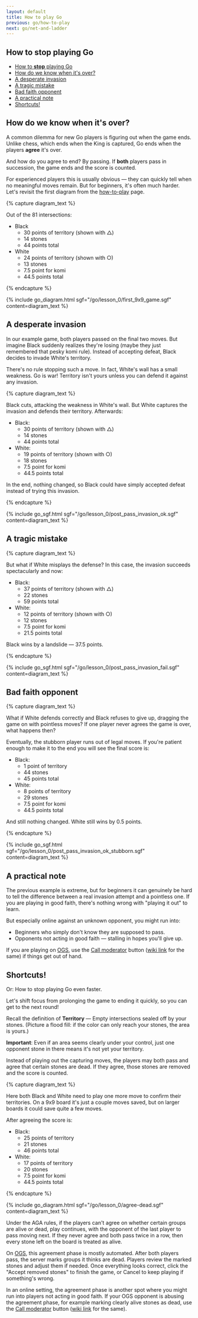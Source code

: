 ```yaml
---
layout: default
title: How to play Go
previous: go/how-to-play
next: go/net-and-ladder
---
```


<script type="text/javascript" src="/assets/wgo.js/wgo.min.js"></script>
<script type="text/javascript" src="/assets/wgo.js/wgo.player.min.js"></script>
<link rel="stylesheet" type="text/css" href="/assets/wgo.js/wgo.player.css" />
<script type="text/javascript" src="/assets/wgo.js/tsumego.js"></script>
<link rel="stylesheet" type="text/css" href="/assets/wgo.js/tsumego.css">
<link rel="stylesheet" type="text/css" href="/assets/css/wgo-custom.css" />

## How to **stop** playing Go

- [How to **stop** playing Go](#how-to-stop-playing-go)
- [How do we know when it's over?](#how-do-we-know-when-its-over)
- [A desperate invasion](#a-desperate-invasion)
- [A tragic mistake](#a-tragic-mistake)
- [Bad faith opponent](#bad-faith-opponent)
- [A practical note](#a-practical-note)
- [Shortcuts!](#shortcuts)

## How do we know when it's over?

A common dilemma for new Go players is figuring out when the game ends. Unlike chess, which ends when the King is captured, Go ends when the players **agree** it's over.

And how do you agree to end? By passing. If **both** players pass in succession, the game ends and the score is counted.

For experienced players this is usually obvious &mdash; they can quickly tell when no meaningful moves remain. But for beginners, it's often much harder. Let's revisit the first diagram from the [how-to-play](how-to-play#example-counting-the-score) page.

{% capture diagram_text %}

Out of the 81 intersections:

- Black
    - 30 points of territory (shown with △)
    - 14 stones
    - 44 points total
- White
    - 24 points of territory (shown with ○)
    - 13 stones
    - 7.5 point for komi
    - 44.5 points total

{% endcapture %}

{% include go_diagram.html
   sgf="/go/lesson_0/first_9x9_game.sgf"
   content=diagram_text
%}

## A desperate invasion

In our example game, both players passed on the final two moves. But imagine Black suddenly realizes they're losing (maybe they just remembered that pesky komi rule). Instead of accepting defeat, Black decides to invade White's territory.

There's no rule stopping such a move. In fact, White's wall has a small weakness. Go is war! Territory isn't yours unless you can defend it against any invasion.

{% capture diagram_text %}

Black cuts, attacking the weakness in White's wall. But White captures the invasion and defends their territory. Afterwards:

- Black:
    - 30 points of territory (shown with △)
    - 14 stones
    - 44 points total
- White:
    - 19 points of territory (shown with ○)
    - 18 stones
    - 7.5 point for komi
    - 44.5 points total

In the end, nothing changed, so Black could have simply accepted defeat instead of trying this invasion.

{% endcapture %}

{% include go_sgf.html
   sgf="/go/lesson_0/post_pass_invasion_ok.sgf"
   content=diagram_text
%}

## A tragic mistake

{% capture diagram_text %}

But what if White misplays the defense? In this case, the invasion succeeds spectacularly and now:

- Black:
    - 37 points of territory (shown with △)
    - 22 stones
    - 59 points total
- White:
    - 12 points of territory (shown with ○)
    - 12 stones
    - 7.5 point for komi
    - 21.5 points total

Black wins by a landslide &mdash; 37.5 points.

{% endcapture %}

{% include go_sgf.html
   sgf="/go/lesson_0/post_pass_invasion_fail.sgf"
   content=diagram_text
%}

## Bad faith opponent

{% capture diagram_text %}

What if White defends correctly and Black refuses to give up, dragging the game on with pointless moves? If one player never agrees the game is over, what happens then?

Eventually, the stubborn player runs out of legal moves. If you're patient enough to make it to the end you will see the final score is:

- Black:
    - 1 point of territory
    - 44 stones
    - 45 points total
- White:
    - 8 points of territory
    - 29 stones
    - 7.5 point for komi
    - 44.5 points total

And still nothing changed. White still wins by 0.5 points.

{% endcapture %}

{% include go_sgf.html
   sgf="/go/lesson_0/post_pass_invasion_ok_stubborn.sgf"
   content=diagram_text
%}

## A practical note

The previous example is extreme, but for beginners it can genuinely be hard to tell the difference between a real invasion attempt and a pointless one. If you are playing in good faith, there's nothing wrong with "playing it out" to learn.

But especially online against an unknown opponent, you might run into:

- Beginners who simply don't know they are supposed to pass.
- Opponents not acting in good faith &mdash; stalling in hopes you'll give up.

If you are playing on [OGS](https://online-go.com), use the [Call moderator](https://forums.online-go.com/t/reporting-a-guide-to-making-good-use-of-the-call-moderator-and-report-functions/36381) button ([wiki link](https://github.com/online-go/online-go.com/wiki/Chatting-&-Getting-Involved-in-the-Community#contacting-a-moderator) for the same) if things get out of hand.

## Shortcuts!

Or: How to stop playing Go even faster.

Let's shift focus from prolonging the game to ending it quickly, so you can get to the next round!

Recall the definition of **Territory** — Empty intersections sealed off by your stones. (Picture a flood fill: if the color can only reach your stones, the area is yours.)

**Important**: Even if an area seems clearly under your control, just one opponent stone in there means it's not yet your territory.

Instead of playing out the capturing moves, the players may both pass and agree that certain stones are dead. If they agree, those stones are removed and the score is counted.

{% capture diagram_text %}

Here both Black and White need to play one more move to confirm their territories. On a 9x9 board it's just a couple moves saved, but on larger boards it could save quite a few moves.

After agreeing the score is:

- Black:
    - 25 points of territory
    - 21 stones
    - 46 points total
- White:
    - 17 points of territory
    - 20 stones
    - 7.5 point for komi
    - 44.5 points total

{% endcapture %}

{% include go_diagram.html
   sgf="/go/lesson_0/agree-dead.sgf"
   content=diagram_text
%}

Under the AGA rules, if the players can't agree on whether certain groups are alive or dead, play continues, with the opponent of the last player to pass moving next. If they never agree and both pass twice in a row, then every stone left on the board is treated as alive.

On [OGS](https://online-go.com), this agreement phase is mostly automated. After both players pass, the server marks groups it thinks are dead. Players review the marked stones and adjust them if needed. Once everything looks correct, click the "Accept removed stones" to finish the game, or Cancel to keep playing if something's wrong.

In an online setting, the agreement phase is another spot where you might run into players not acting in good faith. If your OGS opponent is abusing the agreement phase, for example marking clearly alive stones as dead, use the [Call moderator](https://forums.online-go.com/t/reporting-a-guide-to-making-good-use-of-the-call-moderator-and-report-functions/36381) button ([wiki link](https://github.com/online-go/online-go.com/wiki/Chatting-&-Getting-Involved-in-the-Community#contacting-a-moderator) for the same).
